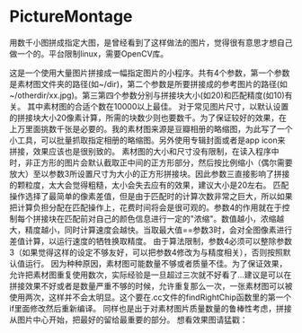 PictureMontage
==============

用数千小图拼成指定大图，是曾经看到了这样做法的图片，觉得很有意思才想自己做一个的。平台限制linux，需要OpenCV库。

这是一个使用大量图片拼接成一幅指定图片的小程序。共有4个参数，第一个参数是素材图文件夹的路径(如~/dir)，第二个参数是所要拼接成的参考图片的路径(如~/otherdir/xx.jpg)。第三第四个参数分别与拼接块大小(如20)和匹配精度(如10)有关。
其中素材图的合适个数在10000以上最佳。
对于常见图片尺寸，以默认设置的拼接块大小20像素计算，所需的块数少则也要数千。为了保证较好的效果，在上万里面挑数千张是必要的。我的素材图来源是豆瓣相册的略缩图，为此写了一个小工具，可以批量抓取指定相册的略缩图。另外使用专辑封面或者是app icon来拼接，效果应该也是很别致的。
素材图的大小和尺寸没有限制，在读入程序中时，非正方形的图片会默认截取正中间的正方形部分，然后按比例缩小（偶尔需要放大）至以参数3所设置尺寸为大小的正方形拼接块。因此参数三直接影响了拼接的颗粒度，太大会觉得粗糙，太小会失去应有的效果，建议大小是20左右。
匹配操作选择了最简单的像素差值，但是由于匹配时的计算次数非常之巨大，所以如果把计算负担分配在匹配操作上，花费时间将会是很可观的。参数4的作用就在于控制每个拼接块在匹配前对自己的颜色信息进行一定的"浓缩"。数值越小，浓缩越大，精度越小，同时计算速度会越快。当取最大值==参数3时，会对全图像素进行差值计算，以运行速度的牺牲换取精度。
由于算法限制，参数4必须可以整除参数3（如果觉得这样的设定不够友好，可以把参数4修改为与精度相关），否则按照默认值运行。
因为种种原因，素材图可能数量不够或者质量不佳。为了保证效果，允许把素材图重复使用数次，实际经验是一旦超过三次就不好看了...建议是可以在拼接效果不好或者是数量严重不够的时候，允许重复那么一次，一张素材图可以被使用两次，这样并不会太明显。这个要在.cc文件的findRightChip函数里的第一个if里面修改然后重新编译。
同样也是出于对素材图片质量数量的鲁棒性考虑，拼接从图片中心开始，把最好的留给最重要的部分。
想看效果图请猛戳：
